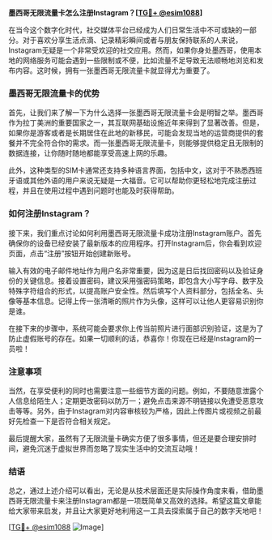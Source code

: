 **墨西哥无限流量卡怎么注册Instagram？[[TG💪+ @esim1088](https://t.me/s/esim1088)]**

在当今这个数字化时代，社交媒体平台已经成为人们日常生活中不可或缺的一部分。对于喜欢分享生活点滴、记录精彩瞬间或者与朋友保持联系的人来说，Instagram无疑是一个非常受欢迎的社交应用。然而，如果你身处墨西哥，使用本地的网络服务可能会遇到一些限制或不便，比如流量不足导致无法顺畅地浏览和发布内容。这时候，拥有一张墨西哥无限流量卡就显得尤为重要了。

### 墨西哥无限流量卡的优势

首先，让我们来了解一下为什么选择一张墨西哥无限流量卡会是明智之举。墨西哥作为拉丁美洲的重要国家之一，其互联网基础设施近年来得到了显著改善。但是，如果你是游客或者是长期居住在此地的新移民，可能会发现当地的运营商提供的套餐并不完全符合你的需求。而一张墨西哥无限流量卡，则能够提供稳定且无限制的数据连接，让你随时随地都能享受高速上网的乐趣。

此外，这种类型的SIM卡通常还支持多种语言界面，包括中文，这对于不熟悉西班牙语或其他外语的用户来说无疑是一大福音。它可以帮助你更轻松地完成注册过程，并且在使用过程中遇到问题时也能及时获得帮助。

### 如何注册Instagram？

接下来，我们重点讨论如何利用墨西哥无限流量卡成功注册Instagram账户。首先确保你的设备已经安装了最新版本的应用程序。打开Instagram后，你会看到欢迎页面，点击“注册”按钮开始创建新账号。

输入有效的电子邮件地址作为用户名非常重要，因为这是日后找回密码以及验证身份的关键信息。接着设置密码，建议采用强密码策略，即包含大小写字母、数字及特殊字符组合的形式，以提高账户安全性。然后填写个人资料部分，包括全名、头像等基本信息。记得上传一张清晰的照片作为头像，这样可以让他人更容易识别你是谁。

在接下来的步骤中，系统可能会要求你上传当前照片进行面部识别验证，这是为了防止虚假账号的存在。如果一切顺利的话，恭喜你！你现在已经是Instagram的一员啦！

### 注意事项

当然，在享受便利的同时也需要注意一些细节方面的问题。例如，不要随意泄露个人信息给陌生人；定期更改密码以防万一；避免点击来源不明链接以免遭受恶意攻击等等。另外，由于Instagram对内容审核较为严格，因此上传图片或视频之前最好先检查一下是否符合相关规定。

最后提醒大家，虽然有了无限流量卡确实方便了很多事情，但还是要合理安排时间，避免沉迷于虚拟世界而忽略了现实生活中的交流互动哦！

### 结语

总之，通过上述介绍可以看出，无论是从技术层面还是实际操作角度来看，借助墨西哥无限流量卡来注册Instagram都是一项既简单又高效的选择。希望这篇文章能给大家带来启发，并且让大家更好地利用这一工具去探索属于自己的数字天地吧！

[[TG💪+ @esim1088](https://t.me/s/esim1088) ![Image](https://i.postimg.cc/4NQfJmqS/Snipaste-2025-05-13-00-14-12.png)]